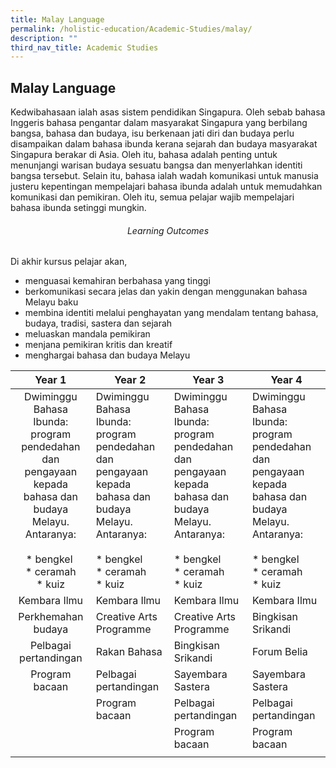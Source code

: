 ```yaml
---
title: Malay Language
permalink: /holistic-education/Academic-Studies/malay/
description: ""
third_nav_title: Academic Studies
---
```

## Malay Language

Kedwibahasaan ialah asas sistem pendidikan Singapura. Oleh sebab bahasa Inggeris bahasa pengantar dalam masyarakat Singapura yang berbilang bangsa, bahasa dan budaya, isu berkenaan jati diri dan budaya perlu disampaikan dalam bahasa ibunda kerana sejarah dan budaya masyarakat Singapura berakar di Asia. Oleh itu, bahasa adalah penting untuk menunjangi warisan budaya sesuatu bangsa dan menyerlahkan identiti bangsa tersebut. Selain itu, bahasa ialah wadah komunikasi untuk manusia justeru kepentingan mempelajari bahasa ibunda adalah untuk memudahkan komunikasi dan pemikiran. Oleh itu, semua pelajar wajib mempelajari bahasa ibunda setinggi mungkin.

###### <center>Learning Outcomes</center>

Di akhir kursus pelajar akan,

*   menguasai kemahiran berbahasa yang tinggi
*   berkomunikasi secara jelas dan yakin dengan menggunakan bahasa Melayu baku
*   membina identiti melalui penghayatan yang mendalam tentang bahasa, budaya, tradisi, sastera dan sejarah
*   meluaskan mandala pemikiran
*   menjana pemikiran kritis dan kreatif
*   menghargai bahasa dan budaya Melayu

| **Year 1**  | **Year 2**  | **Year 3**  | **Year 4**  |
|:-:|---|---|---|
| Dwiminggu Bahasa Ibunda: program pendedahan dan pengayaan kepada bahasa dan budaya Melayu. Antaranya:<br><br>*   bengkel <br>*   ceramah<br>*   kuiz  | Dwiminggu Bahasa Ibunda: program pendedahan dan pengayaan kepada bahasa dan budaya Melayu. Antaranya:<br><br>*   bengkel <br>*   ceramah<br>*   kuiz  | Dwiminggu Bahasa Ibunda: program pendedahan dan pengayaan kepada bahasa dan budaya Melayu. Antaranya:<br><br>*   bengkel <br>*   ceramah<br>*   kuiz  | Dwiminggu Bahasa Ibunda: program pendedahan dan pengayaan kepada bahasa dan budaya Melayu. Antaranya:<br><br>*   bengkel <br>*   ceramah<br>*   kuiz  |
| Kembara Ilmu  | Kembara Ilmu  | Kembara Ilmu  | Kembara Ilmu  |
| Perkhemahan budaya  | Creative Arts Programme  | Creative Arts Programme  | Bingkisan Srikandi  |
| Pelbagai pertandingan  | Rakan Bahasa  | Bingkisan Srikandi  | Forum Belia  |
| Program bacaan  | Pelbagai pertandingan  | Sayembara Sastera  | Sayembara Sastera  |
|   | Program bacaan  | Pelbagai pertandingan  | Pelbagai pertandingan  |
|   |   | Program bacaan  | Program bacaan  |
|   |   |   |   |
